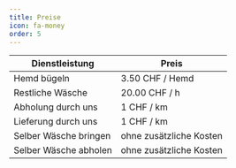 ```yaml
---
title: Preise
icon: fa-money
order: 5
---
```


Dienstleistung | Preis
------------ | ------------- 
Hemd bügeln | 3.50 CHF / Hemd
Restliche Wäsche | 20.00 CHF / h 
Abholung durch uns | 1 CHF / km
Lieferung durch uns | 1 CHF / km
Selber Wäsche bringen | ohne zusätzliche Kosten
Selber Wäsche abholen | ohne zusätzliche Kosten


